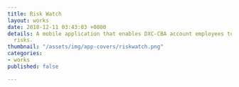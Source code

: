 ```yaml
---
title: Risk Watch
layout: works
date: 2018-12-11 03:43:03 +0000
details: A mobile application that enables DXC-CBA account employees to easily raise
  risks.
thumbnail: "/assets/img/app-covers/riskwatch.png"
categories:
- works
published: false

---
```

